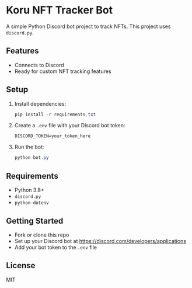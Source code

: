 # Koru NFT Tracker Bot

A simple Python Discord bot project to track NFTs. This project uses `discord.py`.

## Features
- Connects to Discord
- Ready for custom NFT tracking features

## Setup
1. Install dependencies:
   ```powershell
   pip install -r requirements.txt
   ```
2. Create a `.env` file with your Discord bot token:
   ```env
   DISCORD_TOKEN=your_token_here
   ```
3. Run the bot:
   ```powershell
   python bot.py
   ```

## Requirements
- Python 3.8+
- `discord.py`
- `python-dotenv`

## Getting Started
- Fork or clone this repo
- Set up your Discord bot at https://discord.com/developers/applications
- Add your bot token to the `.env` file

## License
MIT
